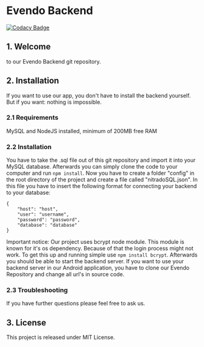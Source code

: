 # Evendo Backend
[![Codacy Badge](https://app.codacy.com/project/badge/Grade/d1bcbc6812264aec895d3fe3f5f1aaeb)](https://www.codacy.com/manual/NiclasSchmuck/evendo-backend?utm_source=github.com&amp;utm_medium=referral&amp;utm_content=NiclasSchmuck/evendo-backend&amp;utm_campaign=Badge_Grade)

## 1. Welcome
to our Evendo Backend git repository.

## 2. Installation
If you want to use our app, you don't have to install the backend yourself. But if you want: nothing is impossible.

### 2.1 Requirements
MySQL and NodeJS installed, minimum of 200MB free RAM

### 2.2 Installation
You have to take the .sql file out of this git repository and import it into your MySQL database. 
Afterwards you can simply clone the code to your computer and run ```npm install```.
Now you have to create a folder "config" in the root directory of the project and create a file called "nitradoSQL.json".
In this file you have to insert the following format for connecting your backend to your database:
```
{
    "host": "host",
    "user": "username",
    "password": "password",
    "database": "database"
}
```
Important notice: Our project uses bcrypt node module. This module is known for it's os dependency. Because of that the login process might not work. To get this up and running simple use ```npm install bcrypt```.
Afterwards you should be able to start the backend server. If you want to use your backend server in our Android application, you have to clone our Evendo Repository and change all url's in source code.

### 2.3 Troubleshooting
If you have further questions please feel free to ask us.

## 3. License
This project is released under MIT License.
